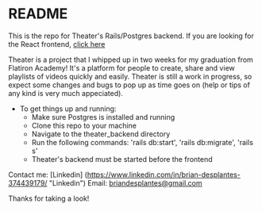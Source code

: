 # README

This is the repo for Theater's Rails/Postgres backend. If you are looking for the React frontend, [click here](https://github.com/Esketiit/theater_frontend "It wont bite") 

Theater is a project that I whipped up in two weeks for my graduation from Flatiron Academy! It's a platform for people to create, share and view playlists of videos quickly and easily. Theater is still a work in progress, so expect some changes and bugs to pop up as time goes on (help or tips of any kind is very much appeciated). 

 * To get things up and running:
    * Make sure Postgres is installed and running
    * Clone this repo to your machine
    * Navigate to the theater_backend directory
    * Run the following commands: 'rails db:start', 'rails db:migrate', 'rails s'
    * Theater's backend must be started before the frontend

Contact me:
[Linkedin] (https://www.linkedin.com/in/brian-desplantes-374439179/ "Linkedin")
Email: briandesplantes@gmail.com

Thanks for taking a look!
